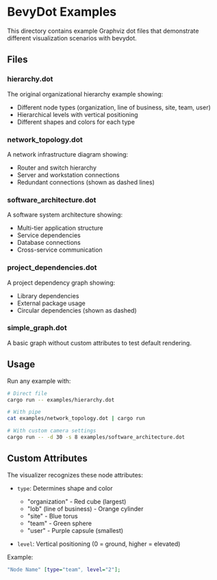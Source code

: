 # BevyDot Examples

This directory contains example Graphviz dot files that demonstrate different visualization scenarios with bevydot.

## Files

### hierarchy.dot
The original organizational hierarchy example showing:
- Different node types (organization, line of business, site, team, user)
- Hierarchical levels with vertical positioning
- Different shapes and colors for each type

### network_topology.dot
A network infrastructure diagram showing:
- Router and switch hierarchy
- Server and workstation connections
- Redundant connections (shown as dashed lines)

### software_architecture.dot
A software system architecture showing:
- Multi-tier application structure
- Service dependencies
- Database connections
- Cross-service communication

### project_dependencies.dot
A project dependency graph showing:
- Library dependencies
- External package usage
- Circular dependencies (shown as dashed)

### simple_graph.dot
A basic graph without custom attributes to test default rendering.

## Usage

Run any example with:

```bash
# Direct file
cargo run -- examples/hierarchy.dot

# With pipe
cat examples/network_topology.dot | cargo run

# With custom camera settings
cargo run -- -d 30 -s 8 examples/software_architecture.dot
```

## Custom Attributes

The visualizer recognizes these node attributes:

- `type`: Determines shape and color
  - "organization" - Red cube (largest)
  - "lob" (line of business) - Orange cylinder
  - "site" - Blue torus
  - "team" - Green sphere
  - "user" - Purple capsule (smallest)
  
- `level`: Vertical positioning (0 = ground, higher = elevated)

Example:
```dot
"Node Name" [type="team", level="2"];
```